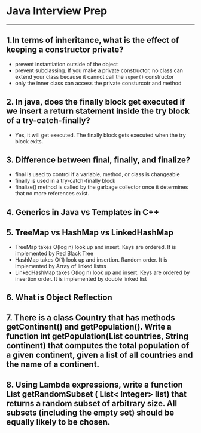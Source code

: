 # Java Interview Prep

---

## 1.In terms of inheritance, what is the effect of keeping a constructor private?

- prevent instantiation outside of the object
- prevent subclassing. If you make a private constructor, no class can extend your class because it cannot call the `super()` constructor
- only the inner class can access the private consturcotr and method

## 2. In java, does the finally block get executed if we insert a return statement inside the try block of a try-catch-finally?

- Yes, it will get executed. The finally block gets executed when the try block exits.

## 3. Difference between final, finally, and finalize?

- final is used to control if a variable, method, or class is changeable
- finally is used in a try-catch-finally block
- finalize() method is called by the garbage collector once it determines that no more references exist.

## 4. Generics in Java vs Templates in C++

## 5. TreeMap vs HashMap vs LinkedHashMap

- TreeMap takes O(log n) look up and insert. Keys are ordered. It is implemented by Red Black Tree
- HashMap takes O(1) look up and insertion. Random order. It is implemented by Array of linked listss
- LinkedHashMap takes O(log n) look up and insert. Keys are ordered by insertion order. It is implemented by double linked list

## 6. What is Object Reflection

## 7. There is a class Country that has methods getContinent() and getPopulation(). Write a function int getPopulation(List<Country> countries, String continent) that computes the total population of a given continent, given a list of all countries and the name of a continent.

## 8. Using Lambda expressions, write a function List<Integer> getRandomSubset ( List< Integer> list) that returns a random subset of arbitrary size. All subsets (including the empty set) should be equally likely to be chosen.